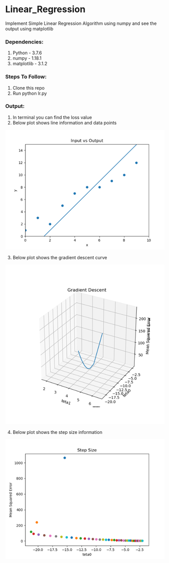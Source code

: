# Linear_Regression
Implement Simple Linear Regression Algorithm using numpy and see the output using matplotlib


### Dependencies:
1. Python - 3.7.6
2. numpy - 1.18.1
3. matplotlib - 3.1.2

### Steps To Follow:
1. Clone this repo
2. Run python lr.py

### Output:
1. In terminal you can find the loss value
2. Below plot shows line information and data points

![](https://github.com/Pavithran99/Linear_Regression/blob/master/images/io.png)

3. Below plot shows the gradient descent curve

![](https://github.com/Pavithran99/Linear_Regression/blob/master/images/gd.png)

4. Below plot shows the step size information

![](https://github.com/Pavithran99/Linear_Regression/blob/master/images/ss.png)
